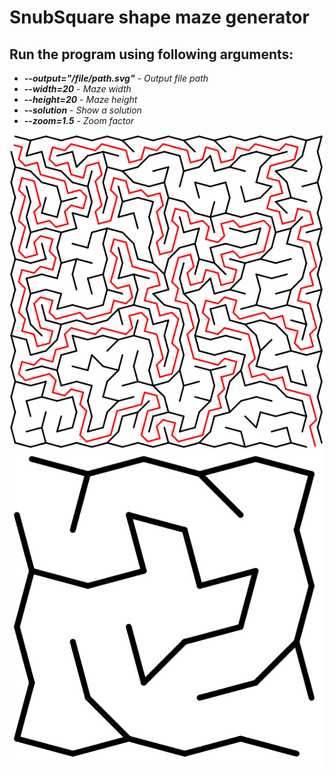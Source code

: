 # SnubSquare shape maze generator

## Run the program using following arguments:
- ***--output="/file/path.svg"*** - _Output file path_
- ***--width=20*** - _Maze width_
- ***--height=20*** - _Maze height_
- ***--solution*** - _Show a solution_
- ***--zoom=1.5*** - _Zoom factor_

![maze.svg](docs/20w_maze_with_solution.svg)
![maze.svg](docs/small_maze.svg)
